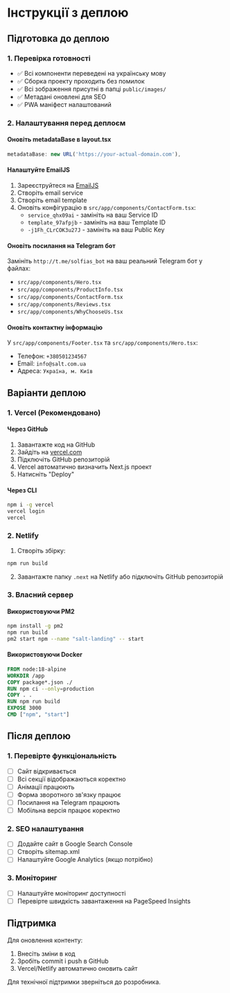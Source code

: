# Інструкції з деплою

## Підготовка до деплою

### 1. Перевірка готовності
- ✅ Всі компоненти переведені на українську мову
- ✅ Сборка проекту проходить без помилок
- ✅ Всі зображення присутні в папці `public/images/`
- ✅ Метадані оновлені для SEO
- ✅ PWA маніфест налаштований

### 2. Налаштування перед деплоєм

#### Оновіть metadataBase в layout.tsx
```typescript
metadataBase: new URL('https://your-actual-domain.com'),
```

#### Налаштуйте EmailJS
1. Зареєструйтеся на [EmailJS](https://www.emailjs.com/)
2. Створіть email service
3. Створіть email template
4. Оновіть конфігурацію в `src/app/components/ContactForm.tsx`:
   - `service_qhx09ai` - замініть на ваш Service ID
   - `template_97afpjb` - замініть на ваш Template ID
   - `-j1Fh_CLrCOK3u27J` - замініть на ваш Public Key

#### Оновіть посилання на Telegram бот
Замініть `http://t.me/solfias_bot` на ваш реальний Telegram бот у файлах:
- `src/app/components/Hero.tsx`
- `src/app/components/ProductInfo.tsx`
- `src/app/components/ContactForm.tsx`
- `src/app/components/Reviews.tsx`
- `src/app/components/WhyChooseUs.tsx`

#### Оновіть контактну інформацію
У `src/app/components/Footer.tsx` та `src/app/components/Hero.tsx`:
- Телефон: `+380501234567`
- Email: `info@salt.com.ua`
- Адреса: `Україна, м. Київ`

## Варіанти деплою

### 1. Vercel (Рекомендовано)

#### Через GitHub
1. Завантажте код на GitHub
2. Зайдіть на [vercel.com](https://vercel.com)
3. Підключіть GitHub репозиторій
4. Vercel автоматично визначить Next.js проект
5. Натисніть "Deploy"

#### Через CLI
```bash
npm i -g vercel
vercel login
vercel
```

### 2. Netlify

1. Створіть збірку:
```bash
npm run build
```

2. Завантажте папку `.next` на Netlify або підключіть GitHub репозиторій

### 3. Власний сервер

#### Використовуючи PM2
```bash
npm install -g pm2
npm run build
pm2 start npm --name "salt-landing" -- start
```

#### Використовуючи Docker
```dockerfile
FROM node:18-alpine
WORKDIR /app
COPY package*.json ./
RUN npm ci --only=production
COPY . .
RUN npm run build
EXPOSE 3000
CMD ["npm", "start"]
```

## Після деплою

### 1. Перевірте функціональність
- [ ] Сайт відкривається
- [ ] Всі секції відображаються коректно
- [ ] Анімації працюють
- [ ] Форма зворотного зв'язку працює
- [ ] Посилання на Telegram працюють
- [ ] Мобільна версія працює коректно

### 2. SEO налаштування
- [ ] Додайте сайт в Google Search Console
- [ ] Створіть sitemap.xml
- [ ] Налаштуйте Google Analytics (якщо потрібно)

### 3. Моніторинг
- [ ] Налаштуйте моніторинг доступності
- [ ] Перевірте швидкість завантаження на PageSpeed Insights

## Підтримка

Для оновлення контенту:
1. Внесіть зміни в код
2. Зробіть commit і push в GitHub
3. Vercel/Netlify автоматично оновить сайт

Для технічної підтримки зверніться до розробника.
